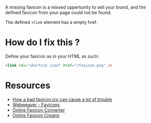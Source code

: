A missing favicon is a missed oppertunity to sell your brand, and the defined favicon from your page could not be found.

The defined `<link` element has a empty href.

# How do I fix this ?

Define your favicon as in your HTML as such:

```html
<link rel="shortcut icon" href="/favicon.png" />
```

# Resources

* [How a bad favicon.ico can cause a lot of trouble](http://techblog.wimgodden.be/2011/02/22/how-a-bad-favicon-ico-can-cause-a-lot-of-trouble/)
* [Webweaver - Favicons](http://www.webweaver.nu/html-tips/favicon.shtml)
* [Online Favicon Converter](http://tools.dynamicdrive.com/favicon/)
* [Online Favicon Creator](http://www.favicon.cc/)